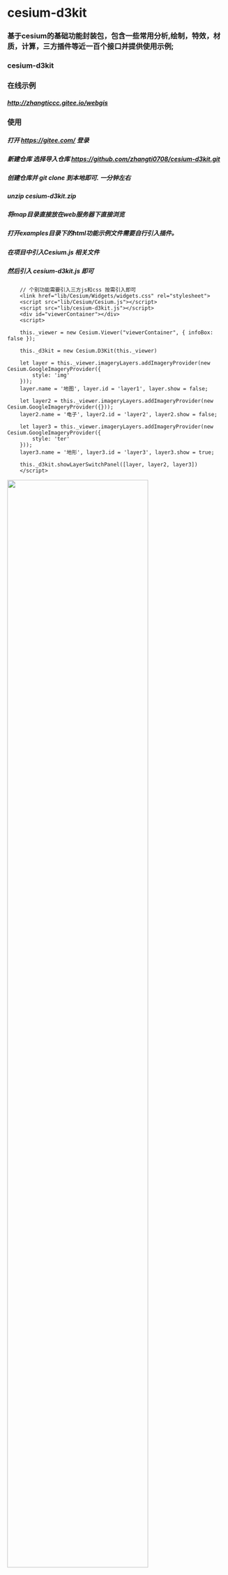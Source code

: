 # cesium-d3kit

### 基于cesium的基础功能封装包，包含一些常用分析,绘制，特效，材质，计算，三方插件等近一百个接口并提供使用示例;
### cesium-d3kit

### 在线示例
##### http://zhangticcc.gitee.io/webgis

### 使用

##### 打开 https://gitee.com/ 登录
##### 新建仓库 选择导入仓库 https://github.com/zhangti0708/cesium-d3kit.git
##### 创建仓库并 git clone 到本地即可. 一分钟左右
##### unzip cesium-d3kit.zip
##### 将map目录直接放在web服务器下直接浏览
##### 打开examples目录下的html功能示例文件需要自行引入插件。

#####  在项目中引入Cesium.js 相关文件

#####  然后引入 cesium-d3kit.js 即可

```
    // 个别功能需要引入三方js和css 按需引入即可
    <link href="lib/Cesium/Widgets/widgets.css" rel="stylesheet">
    <script src="lib/Cesium/Cesium.js"></script>
    <script src="lib/cesium-d3kit.js"></script>
    <div id="viewerContainer"></div>
    <script>

    this._viewer = new Cesium.Viewer("viewerContainer", { infoBox: false });

    this._d3kit = new Cesium.D3Kit(this._viewer)

    let layer = this._viewer.imageryLayers.addImageryProvider(new Cesium.GoogleImageryProvider({
        style: 'img'
    }));
    layer.name = '地图', layer.id = 'layer1', layer.show = false;

    let layer2 = this._viewer.imageryLayers.addImageryProvider(new Cesium.GoogleImageryProvider({}));
    layer2.name = '电子', layer2.id = 'layer2', layer2.show = false;

    let layer3 = this._viewer.imageryLayers.addImageryProvider(new Cesium.GoogleImageryProvider({
        style: 'ter'
    }));
    layer3.name = '地形', layer3.id = 'layer3', layer3.show = true;

    this._d3kit.showLayerSwitchPanel([layer, layer2, layer3])
    </script>
```
  
<a href="http://zhangticcc.gitee.io/webgis/#/gis/examples?exampleURL=measure&tempUrl=%2Fwebgis%2Fd3kit%2Ftemp.html&type=d3old"><img alt="" height="80%" src="https://img-blog.csdnimg.cn/20200512160451599.png?x-oss-process=image/watermark,type_ZmFuZ3poZW5naGVpdGk,shadow_10,text_aHR0cHM6Ly9ibG9nLmNzZG4ubmV0L3dlaXhpbl80MDkwMjUyNw==,size_16,color_FFFFFF,t_70" width="80%" ></a>&nbsp;
<a href="http://zhangticcc.gitee.io/webgis/#/gis/examples?exampleURL=measure&tempUrl=%2Fwebgis%2Fd3kit%2Ftemp.html&type=d3old"></a><br>

<a href="http://zhangticcc.gitee.io/webgis/#/gis/examples?exampleURL=measure&tempUrl=%2Fwebgis%2Fd3kit%2Ftemp.html&type=d3old"><img alt="" height="80%" src="https://img-blog.csdnimg.cn/20200522190732776.gif" width="80%" ></a>&nbsp;
<a href="http://zhangticcc.gitee.io/webgis/#/gis/examples?exampleURL=measure&tempUrl=%2Fwebgis%2Fd3kit%2Ftemp.html&type=d3old"></a><br>
